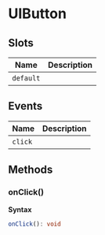 # UIButton

## Slots

| Name      | Description |
| --------- | ----------- |
| `default` | &nbsp;      |

## Events

| Name    | Description |
| ------- | ----------- |
| `click` | &nbsp;      |

## Methods

### onClick()

**Syntax**

```typescript
onClick(): void
```

